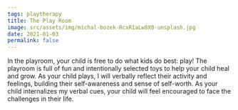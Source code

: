 ```yaml
---
tags: playtherapy
title: The Play Room
image: src/assets/img/michal-bozek-RcxR1aLw8X0-unsplash.jpg
date: 2021-01-03
permalink: false
---
```

In the playroom, your child is free to do what kids do best: play! The playroom is full of fun and intentionally
selected toys to help your child heal and grow. As your child plays, I will verbally reflect their activity and
feelings, building their self-awareness and sense of self-worth. As your child internalizes my verbal cues, your child
will feel encouraged to face the challenges in their life.
